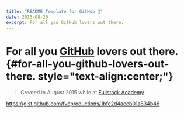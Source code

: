 ```yaml
---
title: "README Template for GitHub 📄"
date: 2015-08-20
excerpt: For all you GitHub lovers out there.
---
```


For all you [GitHub](https://github.com) lovers out there. {#for-all-you-github-lovers-out-there. style="text-align:center;"}
=========================================================

> Created in August 2015 while at [Fullstack
> Academy](https://fullstackacademy.com).

https://gist.github.com/fvcproductions/1bfc2d4aecb01a834b46
